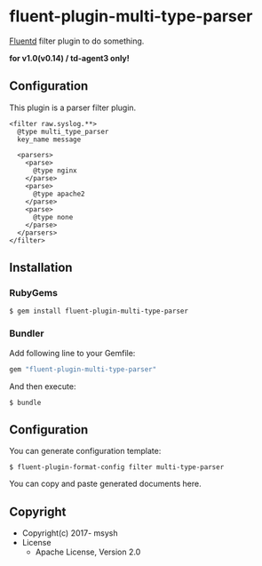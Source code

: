 # fluent-plugin-multi-type-parser

[Fluentd](http://fluentd.org/) filter plugin to do something.

**for v1.0(v0.14) / td-agent3 only!**

## Configuration

This plugin is a parser filter plugin.

    <filter raw.syslog.**>
      @type multi_type_parser
      key_name message

      <parsers>
        <parse>
          @type nginx
        </parse>
        <parse>
          @type apache2
        </parse>
        <parse>
          @type none
        </parse>
      </parsers>
    </filter>

## Installation

### RubyGems

```
$ gem install fluent-plugin-multi-type-parser
```

### Bundler

Add following line to your Gemfile:

```ruby
gem "fluent-plugin-multi-type-parser"
```

And then execute:

```
$ bundle
```

## Configuration

You can generate configuration template:

```
$ fluent-plugin-format-config filter multi-type-parser
```

You can copy and paste generated documents here.

## Copyright

* Copyright(c) 2017- msysh
* License
  * Apache License, Version 2.0
